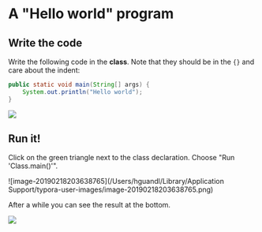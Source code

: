# A "Hello world" program

## Write the code

Write the following code in the **class**. Note that they should be in the `{}` and care about the indent:

```java
public static void main(String[] args) {
    System.out.println("Hello world");
}
```

![](https://ws1.sinaimg.cn/large/006tKfTcly1g0aut5u6haj30pf096mx2.jpg)

## Run it!

Click on the green triangle next to the class declaration. Choose "Run 'Class.main()'".

![image-20190218203638765](/Users/hguandl/Library/Application Support/typora-user-images/image-20190218203638765.png)

After a while you can see the result at the bottom.

![](https://ws1.sinaimg.cn/large/006tKfTcly1g0auxj4h4zj31490mmaan.jpg)

